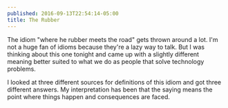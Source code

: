 ```yaml
---
published: 2016-09-13T22:54:14-05:00
title: The Rubber
---
```

The idiom "where he rubber meets the road" gets thrown around a lot. I'm not a huge fan of idioms because they're a lazy way to talk. But I was thinking about this one tonight and came up with a slightly different meaning better suited to what we do as people that solve technology problems.

I looked at three different sources for definitions of this idiom and got three different answers. My interpretation has been that the saying means the point where things happen and consequences are faced.
